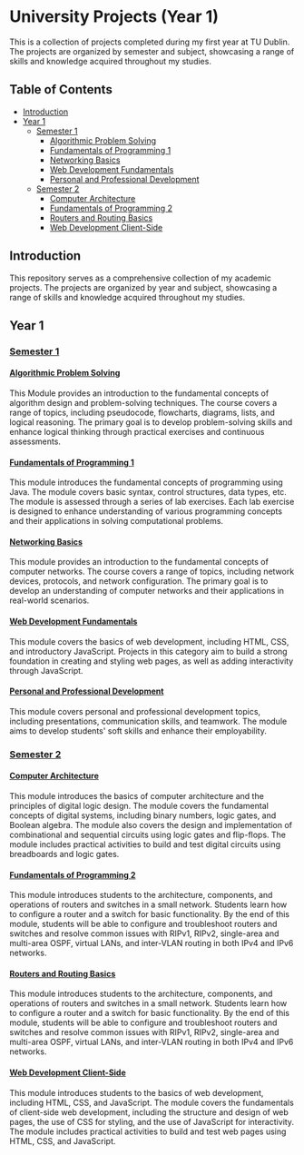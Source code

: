 # University Projects (Year 1)

This is a collection of projects completed during my first year at TU Dublin. The projects are organized by semester and subject, showcasing a range of skills and knowledge acquired throughout my studies.

## Table of Contents

- [Introduction](#introduction)
- [Year 1](#year-1)
  - [Semester 1](#semester-1)
    - [Algorithmic Problem Solving](#algorithmic-problem-solving)
    - [Fundamentals of Programming 1](#fundamentals-of-programming-1)
    - [Networking Basics](#networking-basics)
    - [Web Development Fundamentals](#web-development-fundamentals)
    - [Personal and Professional Development](#personal-and-professional-development)
  - [Semester 2](#semester-2)
    - [Computer Architecture](#computer-architecture)
    - [Fundamentals of Programming 2](#fundamentals-of-programming-2)
    - [Routers and Routing Basics](#routers-and-routing-basics)
    - [Web Development Client-Side](#web-development-client-side)

## Introduction

This repository serves as a comprehensive collection of my academic projects. The projects are organized by year and subject, showcasing a range of skills and knowledge acquired throughout my studies.

## Year 1

### [Semester 1](Sem1)

#### [Algorithmic Problem Solving](Sem1/Algorithmic%20Problem%20Solving)

This Module provides an introduction to the fundamental concepts of algorithm design and problem-solving techniques. The course covers a range of topics, including pseudocode, flowcharts, diagrams, lists, and logical reasoning. The primary goal is to develop problem-solving skills and enhance logical thinking through practical exercises and continuous assessments.

#### [Fundamentals of Programming 1](Sem1/Fundamentals%20of%20Programming%201)

This module introduces the fundamental concepts of programming using Java. The module covers basic syntax, control structures, data types, etc. The module is assessed through a series of lab exercises. Each lab exercise is designed to enhance understanding of various programming concepts and their applications in solving computational problems.

#### [Networking Basics](Sem1/Networking%20Basics)

This module provides an introduction to the fundamental concepts of computer networks. The course covers a range of topics, including network devices, protocols, and network configuration. The primary goal is to develop an understanding of computer networks and their applications in real-world scenarios.

#### [Web Development Fundamentals](Sem1/Web%20Development%20Fundamentals)

This module covers the basics of web development, including HTML, CSS, and introductory JavaScript. Projects in this category aim to build a strong foundation in creating and styling web pages, as well as adding interactivity through JavaScript.

#### [Personal and Professional Development](Sem1/Personal%20and%20Professional%20Development)

This module covers personal and professional development topics, including presentations, communication skills, and teamwork. The module aims to develop students' soft skills and enhance their employability.

### [Semester 2](Sem2)

#### [Computer Architecture](Computer%20Achitecture)

This module introduces the basics of computer architecture and the principles of digital logic design. The module covers the fundamental concepts of digital systems, including binary numbers, logic gates, and Boolean algebra. The module also covers the design and implementation of combinational and sequential circuits using logic gates and flip-flops. The module includes practical activities to build and test digital circuits using breadboards and logic gates.

#### [Fundamentals of Programming 2](Fundamentals%20of%20Programming%202)

This module introduces students to the architecture, components, and operations of routers and switches in a small network. Students learn how to configure a router and a switch for basic functionality. By the end of this module, students will be able to configure and troubleshoot routers and switches and resolve common issues with RIPv1, RIPv2, single-area and multi-area OSPF, virtual LANs, and inter-VLAN routing in both IPv4 and IPv6 networks.

#### [Routers and Routing Basics](Routers%20and%20Routing%20Basics)

This module introduces students to the architecture, components, and operations of routers and switches in a small network. Students learn how to configure a router and a switch for basic functionality. By the end of this module, students will be able to configure and troubleshoot routers and switches and resolve common issues with RIPv1, RIPv2, single-area and multi-area OSPF, virtual LANs, and inter-VLAN routing in both IPv4 and IPv6 networks.

#### [Web Development Client-Side](Web%20Development%20Client-Side)

This module introduces students to the basics of web development, including HTML, CSS, and JavaScript. The module covers the fundamentals of client-side web development, including the structure and design of web pages, the use of CSS for styling, and the use of JavaScript for interactivity. The module includes practical activities to build and test web pages using HTML, CSS, and JavaScript.
